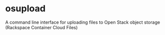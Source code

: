 # osupload
A command line interface for uploading files to Open Stack object storage (Rackspace Container Cloud Files)
